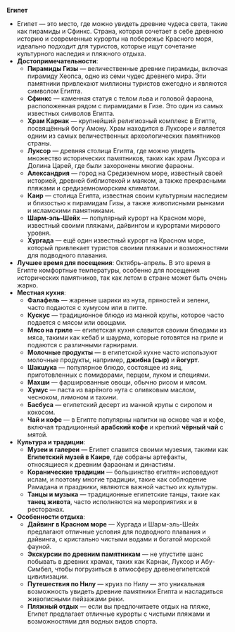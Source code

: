**Египет**
   - Египет — это место, где можно увидеть древние чудеса света, такие как пирамиды и Сфинкс. Страна, которая сочетает в себе древнюю историю и современные курорты на побережье Красного моря, идеально подходит для туристов, которые ищут сочетание культурного наследия и пляжного отдыха.
   - **Достопримечательности**:
     - **Пирамиды Гизы** — величественные древние пирамиды, включая пирамиду Хеопса, одно из семи чудес древнего мира. Эти памятники привлекают миллионы туристов ежегодно и являются символом Египта.
     - **Сфинкс** — каменная статуя с телом льва и головой фараона, расположенная рядом с пирамидами в Гизе. Это один из самых известных символов Египта.
     - **Храм Карнак** — крупнейший религиозный комплекс в Египте, посвящённый богу Амону. Храм находится в Луксоре и является одним из самых величественных археологических памятников страны.
     - **Луксор** — древняя столица Египта, где можно увидеть множество исторических памятников, таких как храм Луксора и Долина Царей, где были захоронены многие фараоны.
     - **Александрия** — город на Средиземном море, известный своей историей, древней библиотекой и маяком, а также прекрасными пляжами и средиземноморским климатом.
     - **Каир** — столица Египта, известная своим культурным наследием и близостью к пирамидам Гизы, а также живописными рынками и исламскими памятниками.
     - **Шарм-эль-Шейх** — популярный курорт на Красном море, известный своими пляжами, дайвингом и курортами мирового уровня.
     - **Хургада** — ещё один известный курорт на Красном море, который привлекает туристов своими пляжами и возможностями для подводного плавания.
   - **Лучшее время для посещения**: Октябрь-апрель. В это время в Египте комфортные температуры, особенно для посещения исторических памятников, так как летом в стране может быть очень жарко.
   - **Местная кухня**:
     - **Фалафель** — жареные шарики из нута, пряностей и зелени, часто подаются с хумусом или в питте.
     - **Кускус** — традиционное блюдо из манной крупы, которое часто подается с мясом или овощами.
     - **Мясо на гриле** — египетская кухня славится своими блюдами из мяса, такими как кебаб и шаурма, которые готовятся на гриле и подаются с различными гарнирами.
     - **Молочные продукты** — в египетской кухне часто используют молочные продукты, например, **джибна (сыр)** и **йогурт**.
     - **Шакшука** — популярное блюдо, состоящее из яиц, приготовленных с помидорами, перцем, луком и специями.
     - **Махши** — фаршированные овощи, обычно рисом и мясом.
     - **Хумус** — паста из варёного нута с оливковым маслом, чесноком, лимоном и тахини.
     - **Басбуса** — египетский десерт из манной крупы с сиропом и кокосом.
     - **Чай и кофе** — в Египте популярны напитки на основе чая и кофе, включая традиционный **арабский кофе** и крепкий **чёрный чай** с мятой.
   - **Культура и традиции**:
     - **Музеи и галереи** — Египет славится своими музеями, такими как **Египетский музей в Каире**, где собраны артефакты, относящиеся к древним фараонам и династиям.
     - **Коранические традиции** — большинство египтян исповедуют ислам, и поэтому многие традиции, такие как соблюдение Рамадана и праздники, являются важной частью их культуры.
     - **Танцы и музыка** — традиционные египетские танцы, такие как **танец живота**, часто исполняются на мероприятиях и в ресторанах.
   - **Особенности отдыха**:
     - **Дайвинг в Красном море** — Хургада и Шарм-эль-Шейх предлагают отличные условия для подводного плавания и дайвинга, с кристально чистыми водами и богатой морской фауной.
     - **Экскурсии по древним памятникам** — не упустите шанс побывать в древних храмах, таких как Карнак, Луксор и Абу-Симбел, чтобы погрузиться в атмосферу древнеегипетской цивилизации.
     - **Путешествия по Нилу** — круиз по Нилу — это уникальная возможность увидеть древние памятники Египта и насладиться живописными пейзажами реки.
     - **Пляжный отдых** — если вы предпочитаете отдых на пляже, Египет предлагает отличные курорты с чистыми пляжами и возможностями для водных видов спорта.
   

